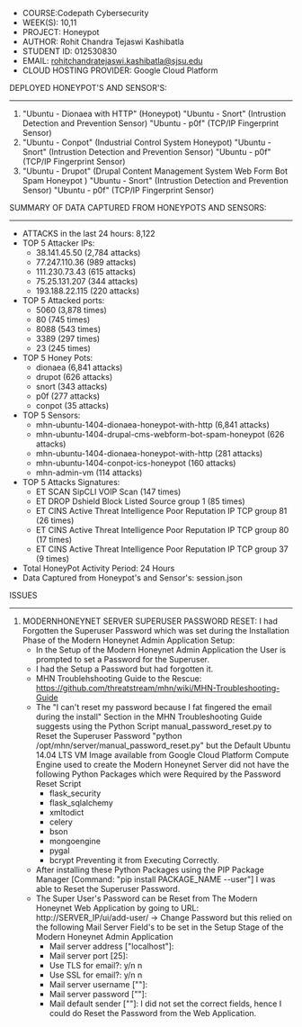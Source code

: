 
+ COURSE:Codepath Cybersecurity
+ WEEK(S): 10,11
+ PROJECT: Honeypot
+ AUTHOR: Rohit Chandra Tejaswi Kashibatla 
+ STUDENT ID: 012530830
+ EMAIL:  rohitchandratejaswi.kashibatla@sjsu.edu
+ CLOUD HOSTING PROVIDER: Google Cloud Platform

DEPLOYED HONEYPOT'S AND SENSOR'S: 
_________________________________
1) "Ubuntu - Dionaea with HTTP" (Honeypot) 
   "Ubuntu - Snort" (Intrustion Detection and Prevention Sensor) 
   "Ubuntu - p0f" (TCP/IP Fingerprint Sensor)
2) "Ubuntu - Conpot" (Industrial Control System Honeypot)
   "Ubuntu - Snort" (Intrustion Detection and Prevention Sensor) 
   "Ubuntu - p0f" (TCP/IP Fingerprint Sensor)
3) "Ubuntu - Drupot" (Drupal Content Management System Web Form Bot Spam Honeypot )
   "Ubuntu - Snort" (Intrustion Detection and Prevention Sensor)
   "Ubuntu - p0f" (TCP/IP Fingerprint Sensor)

SUMMARY OF DATA CAPTURED FROM HONEYPOTS AND SENSORS:
____________________________________________________
+ ATTACKS in the last 24 hours: 8,122
+ TOP 5 Attacker IPs:
   + 38.141.45.50 (2,784 attacks)
   + 77.247.110.36 (989 attacks)
   + 111.230.73.43 (615 attacks)
   + 75.25.131.207 (344 attacks)
   + 193.188.22.115 (220 attacks)
+ TOP 5 Attacked ports:
   + 5060 (3,878 times)
   + 80 (745 times)
   + 8088 (543 times)
   + 3389 (297 times)
   + 23 (245 times)
+ TOP 5 Honey Pots:
   + dionaea (6,841 attacks)
   + drupot (626 attacks)
   + snort (343 attacks)
   + p0f (277 attacks)
   + conpot (35 attacks)
+ TOP 5 Sensors:
   + mhn-ubuntu-1404-dionaea-honeypot-with-http (6,841 attacks)
   + mhn-ubuntu-1404-drupal-cms-webform-bot-spam-honeypot (626 attacks)
   + mhn-ubuntu-1404-dionaea-honeypot-with-http (281 attacks)
   + mhn-ubuntu-1404-conpot-ics-honeypot (160 attacks)
   + mhn-admin-vm (114 attacks)
+ TOP 5 Attacks Signatures:
   + ET SCAN SipCLI VOIP Scan (147 times)
   + ET DROP Dshield Block Listed Source group 1 (85 times)
   + ET CINS Active Threat Intelligence Poor Reputation IP TCP group 81 (26 times)
   + ET CINS Active Threat Intelligence Poor Reputation IP TCP group 80 (17 times)
   + ET CINS Active Threat Intelligence Poor Reputation IP TCP group 37 (9 times)
+ Total HoneyPot Activity Period: 24 Hours
+ Data Captured from Honeypot's and Sensor's: session.json

ISSUES
______
1) MODERNHONEYNET SERVER SUPERUSER PASSWORD RESET:
   I had Forgotten the Superuser Password which was set during the Installation Phase of the Modern Honeynet Admin Application Setup: 
   + In the Setup of the Modern Honeynet Admin Application the User is prompted to set a Password for the Superuser.
   + I had the Setup a Password but had forgotten it. 
   + MHN Troublehshooting Guide to the Rescue: https://github.com/threatstream/mhn/wiki/MHN-Troubleshooting-Guide 
   + The "I can't reset my password because I fat fingered the email during the install" Section in the MHN Troubleshooting
     Guide suggests using the Python Script manual_password_reset.py to Reset the Superuser Password
     "python /opt/mhn/server/manual_password_reset.py"
     but the Default Ubuntu 14.04 LTS VM Image 
     available from Google Cloud Platform Compute Engine 
     used to create the Modern Honeynet Server did not have the following Python Packages which were Required by the Password Reset Script 
     + flask_security
     + flask_sqlalchemy
     + xmltodict
     + celery
     + bson
     + mongoengine
     + pygal
     + bcrypt
     Preventing it from Executing Correctly.
   + After installing these Python Packages using the PIP Package Manager [Command: "pip install PACKAGE_NAME --user"]
     I was able to Reset the Superuser Password. 
   + The Super User's Password can be Reset from The Modern Honeynet Web Application
     by going to URL: http://SERVER_IP/ui/add-user/ -> Change Password
     but this relied on the following Mail Server Field's to be set in the Setup Stage of the Modern Honeynet Admin Application  
     + Mail server address ["localhost"]:
     + Mail server port [25]:
     + Use TLS for email?: y/n n
     + Use SSL for email?: y/n n
     + Mail server username [""]:
     + Mail server password [""]:
     + Mail default sender [""]:
     I did not set the correct fields, hence I could do Reset the Password from the Web Application. 


